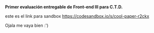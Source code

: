 **Primer evaluación entregable de Front-end III para C.T.D.** 

este es el link para sandbox https://codesandbox.io/s/cool-paper-r2ckx

Ojala me vaya bien :')
